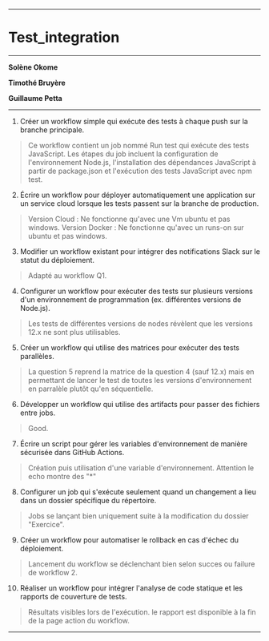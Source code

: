 
***
# Test_integration
***


**Solène Okome**


**Timothé Bruyère**


**Guillaume Petta**


***
 1. Créer un workflow simple qui exécute des tests à chaque push sur la branche
 principale.  
 > Ce workflow contient un job nommé Run test qui exécute des tests JavaScript. Les étapes du job incluent  la configuration de l'environnement Node.js, l'installation des dépendances JavaScript à partir de package.json et l'exécution des tests JavaScript avec npm test.
 2. Écrire un workflow pour déployer automatiquement une application sur un
 service cloud lorsque les tests passent sur la branche de production.
 > Version Cloud : Ne fonctionne qu'avec une Vm ubuntu et pas windows.
 > Version Docker : Ne fonctionne qu'avec un runs-on sur ubuntu et pas windows.
 3. Modifier un workflow existant pour intégrer des notifications Slack sur le
 statut du déploiement.
 > Adapté au workflow Q1.
 4. Configurer un workflow pour exécuter des tests sur plusieurs versions d'un
 environnement de programmation (ex. différentes versions de Node.js).
 > Les tests de différentes versions de nodes révèlent que les versions 12.x ne sont plus utilisables.
 5. Créer un workflow qui utilise des matrices pour exécuter des tests parallèles.   
 > La question 5 reprend la matrice de la question 4 (sauf 12.x) mais en permettant de lancer le test de toutes les versions d'environnement en parralèle plutôt qu'en séquentielle.
 6. Développer un workflow qui utilise des artifacts pour passer des fichiers entre
 jobs.
 > Good.
 7. Écrire un script pour gérer les variables d'environnement de manière sécurisée
 dans GitHub Actions.
 > Création puis utilisation d'une variable d'environnement. Attention le echo montre des "*"
 8. Configurer un job qui s'exécute seulement quand un changement a lieu dans
 un dossier spécifique du répertoire.
 > Jobs se lançant bien uniquement suite à la modification du dossier "Exercice".
 9. Créer un workflow pour automatiser le rollback en cas d'échec du
 déploiement.
 > Lancement du workflow se déclenchant bien selon succes ou failure de workflow 2.
 10. Réaliser un workflow pour intégrer l'analyse de code statique et les rapports de couverture de tests.
 > Résultats visibles lors de l'exécution. le rapport est disponible à la fin de la page action du workflow.

***
